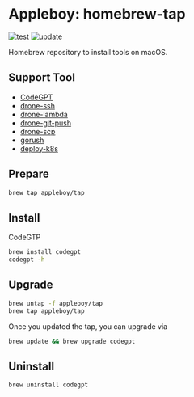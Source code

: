 # Appleboy: homebrew-tap

[![test](https://github.com/appleboy/homebrew-tap/actions/workflows/testing.yaml/badge.svg)](https://github.com/appleboy/homebrew-tap/actions/workflows/testing.yaml)
[![update](https://github.com/appleboy/homebrew-tap/actions/workflows/update.yaml/badge.svg)](https://github.com/appleboy/homebrew-tap/actions/workflows/update.yaml)

Homebrew repository to install tools on macOS.

## Support Tool

* [CodeGPT](https://github.com/appleboy/CodeGPT)
* [drone-ssh](https://github.com/appleboy/drone-ssh)
* [drone-lambda](https://github.com/appleboy/drone-lambda)
* [drone-git-push](https://github.com/appleboy/drone-git-push)
* [drone-scp](https://github.com/appleboy/drone-scp)
* [gorush](https://github.com/appleboy/gorush)
* [deploy-k8s](https://github.com/appleboy/deploy-k8s)

## Prepare

```sh
brew tap appleboy/tap
```

## Install

CodeGTP

```sh
brew install codegpt
codegpt -h
```

## Upgrade

```sh
brew untap -f appleboy/tap
brew tap appleboy/tap
```

Once you updated the tap, you can upgrade via

```sh
brew update && brew upgrade codegpt
```

## Uninstall

```sh
brew uninstall codegpt
```
